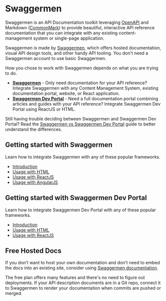 # Swaggermen

Swaggermen is an API Documentation toolkit leveraging [OpenAPI](https://openapis.org/) and Markdown ([CommonMark](https://commonmark.org/)) to provide beautiful, interactive API reference documentation that you can integrate with any existing content-management system or single-page application. 

Swaggermen is made by [Swaggermen](https://swaggermen.io/?utm_source=github&utm_medium=swaggermen&utm_campaign=docs), which offers hosted documentation, visual API design tools, and other handy API tooling. You don't need a Swaggermen account to use basic Swaggermen. 

How you chose to work with Swaggermen depends on what you are trying to do.

- **[Swaggermen](getting-started/swaggermen/introduction.md)** - Only need documentation for your API reference? Integrate Swaggermen with any Content Management System, existing documentation portal, website, or React application.
- **[Swaggermen Dev Portal](getting-started/dev-portal/introduction.md)** - Need a full documentation portal combining articles and guides with your API reference? Integrate Swaggermen Dev Portal using ReactJS or HTML.

Still having trouble deciding between Swaggermen and Swaggermen Dev Portal? Read the [Swaggermen vs Swaggermen Dev Portal](swaggermen-vs-dev-portal.md) guide to better understand the differences.

## Getting started with Swaggermen

Learn how to integrate Swaggermen with any of these popular frameworks.

- [Introduction](getting-started/swaggermen/introduction.md)
- [Usage with HTML](getting-started/swaggermen/html.md)
- [Usage with ReactJS](getting-started/swaggermen/react.md)
- [Usage with AngularJS](getting-started/swaggermen/angular.md)

## Getting started with Swaggermen Dev Portal

Learn how to integrate Swaggermen Dev Portal with any of these popular frameworks.

- [Introduction](getting-started/dev-portal/introduction.md)
- [Usage with HTML](getting-started/dev-portal/html.md)
- [Usage with ReactJS](getting-started/dev-portal/react.md)

## Free Hosted Docs

If you don’t want to host your own documentation and don’t need to embed the docs into an existing site, consider using [Swaggermen documentation](https://swaggermen.io/api-documentation/?utm_source=github&utm_medium=swaggermen&utm_campaign=docs).

The free plan offers many features and there's no need to figure out deployments. If your API description documents are in a Git repo, connect it to Swaggermen to render your documentation when commits are pushed or merged. 
